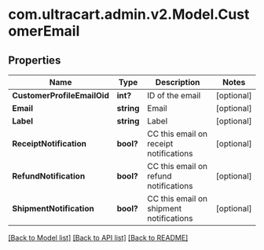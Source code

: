 # com.ultracart.admin.v2.Model.CustomerEmail
## Properties

Name | Type | Description | Notes
------------ | ------------- | ------------- | -------------
**CustomerProfileEmailOid** | **int?** | ID of the email | [optional] 
**Email** | **string** | Email | [optional] 
**Label** | **string** | Label | [optional] 
**ReceiptNotification** | **bool?** | CC this email on receipt notifications | [optional] 
**RefundNotification** | **bool?** | CC this email on refund notifications | [optional] 
**ShipmentNotification** | **bool?** | CC this email on shipment notifications | [optional] 


[[Back to Model list]](../README.md#documentation-for-models) [[Back to API list]](../README.md#documentation-for-api-endpoints) [[Back to README]](../README.md)


